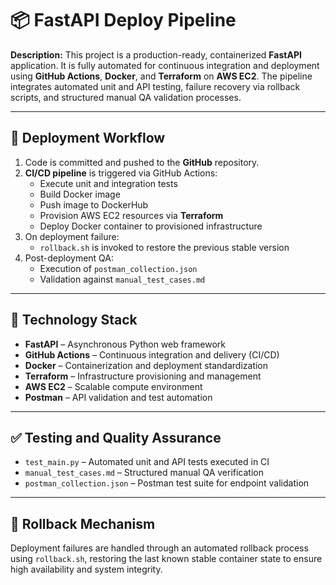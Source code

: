📦 FastAPI Deploy Pipeline
==========================

**Description:** This project is a production-ready, containerized **FastAPI** application. It is fully automated for continuous integration and deployment using **GitHub Actions**, **Docker**, and **Terraform** on **AWS EC2**. The pipeline integrates automated unit and API testing, failure recovery via rollback scripts, and structured manual QA validation processes.

* * *

🔄 Deployment Workflow
----------------------

1.  Code is committed and pushed to the **GitHub** repository.
2.  **CI/CD pipeline** is triggered via GitHub Actions:
    *   Execute unit and integration tests
    *   Build Docker image
    *   Push image to DockerHub
    *   Provision AWS EC2 resources via **Terraform**
    *   Deploy Docker container to provisioned infrastructure
3.  On deployment failure:
    *   `rollback.sh` is invoked to restore the previous stable version
4.  Post-deployment QA:
    *   Execution of `postman_collection.json`
    *   Validation against `manual_test_cases.md`

* * *

📌 Technology Stack
-------------------

*   **FastAPI** – Asynchronous Python web framework
*   **GitHub Actions** – Continuous integration and delivery (CI/CD)
*   **Docker** – Containerization and deployment standardization
*   **Terraform** – Infrastructure provisioning and management
*   **AWS EC2** – Scalable compute environment
*   **Postman** – API validation and test automation

* * *

✅ Testing and Quality Assurance
-------------------------------

*   `test_main.py` – Automated unit and API tests executed in CI
*   `manual_test_cases.md` – Structured manual QA verification
*   `postman_collection.json` – Postman test suite for endpoint validation

* * *

🔁 Rollback Mechanism
---------------------

Deployment failures are handled through an automated rollback process using `rollback.sh`, restoring the last known stable container state to ensure high availability and system integrity.